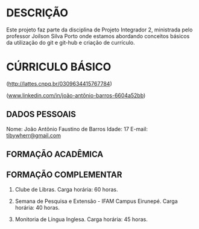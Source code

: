 
# DESCRIÇÃO

Este projeto faz parte da disciplina de Projeto Integrador 2, ministrada pelo professor Joilson Silva Porto onde estamos abordando conceitos básicos da utilização do git e git-hub e criação de currículo.

# CÚRRICULO BÁSICO

(http://lattes.cnpq.br/0309634415767784)

(www.linkedin.com/in/joão-antônio-barros-6604a52bb)

## DADOS PESSOAIS

Nome: João Antônio Faustino de Barros
Idade: 17
E-mail: tibywherr@gmail.com

## FORMAÇÃO ACADÊMICA

## FORMAÇÃO COMPLEMENTAR

1. Clube de Libras.
Carga horária: 60 horas.

2. Semana de Pesquisa e Extensão - IFAM Campus Eirunepé.
Carga horária: 40 horas.

3. Monitoria de Língua Inglesa.
Carga horária: 45 horas. 
